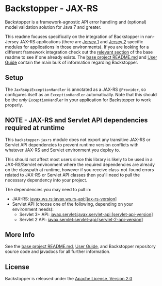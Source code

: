 # Backstopper - JAX-RS

Backstopper is a framework-agnostic API error handling and (optional) model validation solution for Java 7 and greater.

This readme focuses specifically on the integration of Backstopper in non-Jersey JAX-RS applications (there are [Jersey 1](../backstopper-jersey1) and [Jersey 2](../backstopper-jersey2) specific modules for applications in those environments). If you are looking for a different framework integration check out the [relevant section](../README.md#framework_modules) of the base readme to see if one already exists. The [base project README.md](../README.md) and [User Guide](../USER_GUIDE.md) contain the main bulk of information regarding Backstopper. 

## Setup

The `JaxRsApiExceptionHandler` is annotated as a JAX-RS `@Provider`, so configures itself as an `ExceptionHandler` automatically. Note that this should be the *only* `ExceptionHandler` in your application for Backstopper to work properly.

## NOTE - JAX-RS and Servlet API dependencies required at runtime

This `backstopper-jaxrs` module does not export any transitive JAX-RS or Servlet API dependencies to prevent runtime 
version conflicts with whatever JAX-RS and Servlet environment you deploy to. 

This should not affect most users since this library is likely to be used in a JAX-RS/Servlet environment where the
required dependencies are already on the classpath at runtime, however if you receive class-not-found errors related to 
JAX-RS or Servlet API classes then you'll need to pull the necessary dependency into your project. 

The dependencies you may need to pull in:

* JAX-RS: [javax.ws.rs:javax.ws.rs-api:\[jax-rs-version\]](https://search.maven.org/search?q=g:javax.ws.rs%20AND%20a:javax.ws.rs-api)
* Servlet API (choose one of the following, depending on your environment needs):
    + Servlet 3+ API: [javax.servlet:javax.servlet-api:\[servlet-api-version\]](https://search.maven.org/search?q=g:javax.servlet%20AND%20a:javax.servlet-api) 
    + Servlet 2 API: [javax.servlet:servlet-api:\[servlet-2-api-version\]](https://search.maven.org/search?q=g:javax.servlet%20AND%20a:servlet-api)

## More Info

See the [base project README.md](../README.md), [User Guide](../USER_GUIDE.md), and Backstopper repository source code and javadocs for all further information.

## License

Backstopper is released under the [Apache License, Version 2.0](http://www.apache.org/licenses/LICENSE-2.0)
